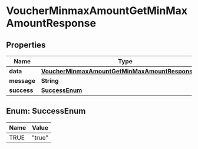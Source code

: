 

# VoucherMinmaxAmountGetMinMaxAmountResponse


## Properties

| Name | Type | Description | Notes |
|------------ | ------------- | ------------- | -------------|
|**data** | [**VoucherMinmaxAmountGetMinMaxAmountResponseData**](VoucherMinmaxAmountGetMinMaxAmountResponseData.md) |  |  [optional] |
|**message** | **String** |  |  [optional] |
|**success** | [**SuccessEnum**](#SuccessEnum) |  |  [optional] |



## Enum: SuccessEnum

| Name | Value |
|---- | -----|
| TRUE | &quot;true&quot; |



